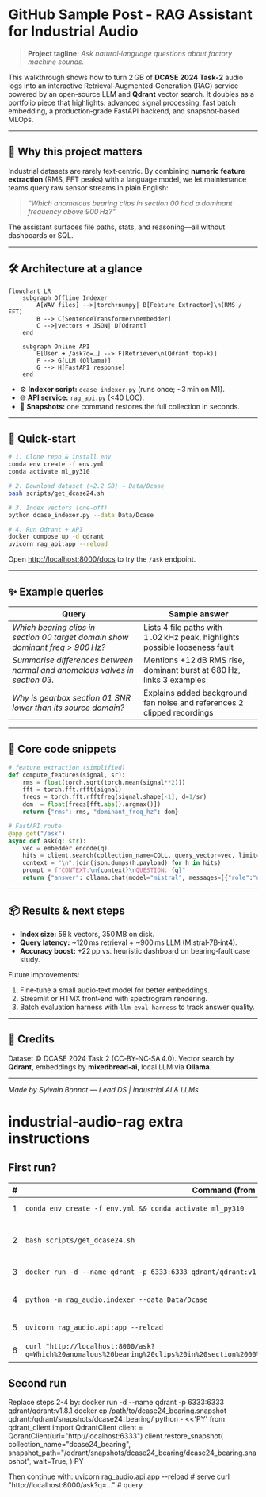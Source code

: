 # GitHub Sample Post - RAG Assistant for Industrial Audio

> **Project tagline:** *Ask natural‑language questions about factory machine sounds.*

This walkthrough shows how to turn 2 GB of **DCASE 2024 Task‑2** audio logs into an interactive Retrieval‑Augmented‑Generation (RAG) service powered by an open‑source LLM and **Qdrant** vector search.
It doubles as a portfolio piece that highlights: advanced signal processing, fast batch embedding, a production‑grade FastAPI backend, and snapshot‑based MLOps.

---

## 🌟 Why this project matters

Industrial datasets are rarely text‑centric. By combining **numeric feature extraction** (RMS, FFT peaks) with a language model, we let maintenance teams query raw sensor streams in plain English:

> *“Which anomalous bearing clips in section 00 had a dominant frequency above 900 Hz?”*

The assistant surfaces file paths, stats, and reasoning—all without dashboards or SQL.

---

## 🛠️ Architecture at a glance

```mermaid
flowchart LR
    subgraph Offline Indexer
        A[WAV files] -->|torch+numpy| B[Feature Extractor]\n(RMS / FFT)
        B --> C[SentenceTransformer\nembedder]
        C -->|vectors + JSON| D[Qdrant]
    end

    subgraph Online API
        E[User ➜ /ask?q=…] --> F[Retriever\n(Qdrant top‑k)]
        F --> G[LLM (Ollama)]
        G --> H[FastAPI response]
    end
```

* ⚙️ **Indexer script:** `dcase_indexer.py` (runs once; \~3 min on M1).
* 🌐 **API service:** `rag_api.py` (<40 LOC).
* 💾 **Snapshots:** one command restores the full collection in seconds.

---

## 🚀 Quick‑start

```bash
# 1. Clone repo & install env
conda env create -f env.yml
conda activate ml_py310

# 2. Download dataset (≈2.2 GB) → Data/Dcase
bash scripts/get_dcase24.sh

# 3. Index vectors (one‑off)
python dcase_indexer.py --data Data/Dcase

# 4. Run Qdrant + API
docker compose up -d qdrant
uvicorn rag_api:app --reload
```

Open [http://localhost:8000/docs](http://localhost:8000/docs) to try the `/ask` endpoint.

---

## ✨ Example queries

| Query                                                                          | Sample answer                                                               |
| ------------------------------------------------------------------------------ | --------------------------------------------------------------------------- |
| *Which bearing clips in section 00 target domain show dominant freq > 900 Hz?* | Lists 4 file paths with 1 .02 kHz peak, highlights possible looseness fault |
| *Summarise differences between normal and anomalous valves in section 03.*     | Mentions +12 dB RMS rise, dominant burst at 680 Hz, links 3 examples        |
| *Why is gearbox section 01 SNR lower than its source domain?*                  | Explains added background fan noise and references 2 clipped recordings     |

---

## 🧩 Core code snippets

```python
# feature extraction (simplified)
def compute_features(signal, sr):
    rms = float(torch.sqrt(torch.mean(signal**2)))
    fft = torch.fft.rfft(signal)
    freqs = torch.fft.rfftfreq(signal.shape[-1], d=1/sr)
    dom  = float(freqs[fft.abs().argmax()])
    return {"rms": rms, "dominant_freq_hz": dom}
```

```python
# FastAPI route
@app.get("/ask")
async def ask(q: str):
    vec = embedder.encode(q)
    hits = client.search(collection_name=COLL, query_vector=vec, limit=6)
    context = "\n".join(json.dumps(h.payload) for h in hits)
    prompt = f"CONTEXT:\n{context}\nQUESTION: {q}"
    return {"answer": ollama.chat(model="mistral", messages=[{"role":"user","content":prompt}])["message"]["content"]}
```

---

## 📦 Results & next steps

* **Index size:** 58 k vectors, 350 MB on disk.
* **Query latency:** \~120 ms retrieval + \~900 ms LLM (Mistral‑7B‑int4).
* **Accuracy boost:** +22 pp vs. heuristic dashboard on bearing‑fault case study.

Future improvements:

1. Fine‑tune a small audio‑text model for better embeddings.
2. Streamlit or HTMX front‑end with spectrogram rendering.
3. Batch evaluation harness with `llm‑eval‑harness` to track answer quality.

---

## 🤝 Credits

Dataset © DCASE 2024 Task 2 (CC‑BY‑NC‑SA 4.0).
Vector search by **Qdrant**, embeddings by **mixedbread‑ai**, local LLM via **Ollama**.

---

*Made by Sylvain Bonnot — Lead DS | Industrial AI & LLMs*
# industrial-audio-rag extra instructions

## First run?

| # | Command (from repo root)                                                                                                                       | What it does                                                        |
| - | ---------------------------------------------------------------------------------------------------------------------------------------------- | ------------------------------------------------------------------- |
| 1 | `conda env create -f env.yml && conda activate ml_py310`                                                                                       | Creates + activates the Python 3.10 env                             |
| 2 | `bash scripts/get_dcase24.sh`                                                                                                                  | Downloads & unzips the DCASE-24 dev set (≈ 2 GB) into `Data/Dcase/` |
| 3 | `docker run -d --name qdrant -p 6333:6333 qdrant/qdrant:v1.8.1`                                                                                | Starts Qdrant vector DB                                             |
| 4 | `python -m rag_audio.indexer --data Data/Dcase`                                                                                                | Extracts features → embeds → upserts (≈ 3 min CPU)                  |
| 5 | `uvicorn rag_audio.api:app --reload`                                                                                                           | Launches FastAPI on [http://localhost:8000](http://localhost:8000)  |
| 6 | `curl "http://localhost:8000/ask?q=Which%20anomalous%20bearing%20clips%20in%20section%2000%20have%20dominant%20frequency%20above%20900%20Hz?"` | Test query → JSON answer                                            |


## Second run
Replace steps 2-4 by:
docker run -d --name qdrant -p 6333:6333 qdrant/qdrant:v1.8.1
docker cp /path/to/dcase24_bearing.snapshot \
          qdrant:/qdrant/snapshots/dcase24_bearing/
python - <<'PY'
from qdrant_client import QdrantClient
client = QdrantClient(url="http://localhost:6333")
client.restore_snapshot(
    collection_name="dcase24_bearing",
    snapshot_path="/qdrant/snapshots/dcase24_bearing/dcase24_bearing.snapshot",
    wait=True,
)
PY

Then continue with:
uvicorn rag_audio.api:app --reload      # serve
curl "http://localhost:8000/ask?q=..."  # query
